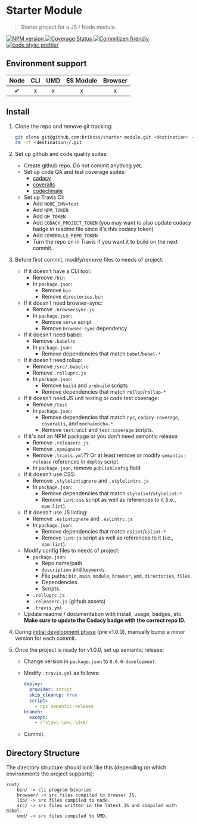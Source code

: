 # Starter Module

> Starter project for a JS / Node module.

<!-- Shields. -->
<p>
	<!-- NPM version. -->
	<!-- <a href="https://www.npmjs.com/package/@brikcss/starter-module">
		<img alt="NPM version" src="https://img.shields.io/npm/v/@brikcss/starter-module.svg?style=flat-square">
	</a> -->
	<!-- NPM downloads/month. -->
	<!-- <a href="https://www.npmjs.com/package/@brikcss/starter-module">
		<img alt="NPM downloads per month" src="https://img.shields.io/npm/dm/@brikcss/starter-module.svg?style=flat-square">
	</a> -->
	<!-- Travis branch. -->
	<!-- <a href="https://github.com/brikcss/starter-module/tree/master">
		<img alt="Travis branch" src="https://img.shields.io/travis/rust-lang/rust/master.svg?style=flat-square&label=master">
	</a> -->
	<!-- Codacy. -->
	<a href="https://www.codacy.com/app/thezimmee/starter-module">
		<img alt="NPM version" src="https://img.shields.io/codacy/grade/49af7ce4215c4720a6dbc90c3b7fcdbe/master.svg?style=flat-square">
	</a>
	<!-- Coveralls -->
	<a href='https://coveralls.io/github/brikcss/starter-module?branch=master'>
		<img src='https://img.shields.io/coveralls/github/brikcss/starter-module/master.svg?style=flat-square' alt='Coverage Status' />
	</a>
	<!-- Commitizen friendly. -->
	<a href="http://commitizen.github.io/cz-cli/">
		<img alt="Commitizen friendly" src="https://img.shields.io/badge/commitizen-friendly-brightgreen.svg?style=flat-square">
	</a>
	<!-- Semantic release. -->
	<!-- <a href="https://github.com/semantic-release/semantic-release">
		<img alt="semantic release" src="https://img.shields.io/badge/%20%20%F0%9F%93%A6%F0%9F%9A%80-semantic--release-e10079.svg?style=flat-square">
	</a> -->
	<!-- Prettier code style. -->
	<a href="https://prettier.io/">
		<img alt="code style: prettier" src="https://img.shields.io/badge/code_style-prettier-ff69b4.svg?style=flat-square">
	</a>
	<!-- MIT License. -->
	<!-- <a href="https://choosealicense.com/licenses/mit/">
		<img alt="License" src="https://img.shields.io/npm/l/express.svg?style=flat-square">
	</a> -->
</p>

## Environment support

| Node   | CLI   | UMD   | ES Module | Browser   |
|:------:|:-----:|:-----:|:---------:|:---------:|
| ✔      | x     | x     | x         | x         |

## Install

1. Clone the repo and remove git tracking:

	```sh
	git clone git@github.com:brikcss/starter-module.git <destination> --depth=1
	rm -rf <destination>/.git
	```

2. Set up github and code quality suites:

	- Create github repo. Do not commit anything yet.
	- Set up code QA and test coverage suites:
		- [codacy](https://www.codacy.com/)
		- [coveralls](https://coveralls.io/)
		- [codeclimate](https://codeclimate.com/)
	- Set up Travis CI:
		- Add `NODE_ENV=test`
		- Add `NPM_TOKEN`
		- Add `GH_TOKEN`
		- Add `CODACY_PROJECT_TOKEN` (you may want to also update codacy badge in readme file since it's this codacy token)
		- Add `COVERALLS_REPO_TOKEN`
		- Turn the repo on in Travis if you want it to build on the next commit.

3. Before first commit, modify/remove files to needs of project:

	- If it doesn't have a CLI tool:
		- Remove `/bin`
		- In `package.json`:
			- Remove `bin`
			- Remove `directories.bin`
	- If it doesn't need browser-sync:
		- Remove `.browsersync.js`.
		- In `package.json`:
			- Remove `serve` script
			- Remove `browser-sync` dependency
	- If it doesn't need babel:
		- Remove `.babelrc`
		- In `package.json`:
			- Remove dependencies that match `babel`/`babel-*`
	- If it doesn't need rollup:
		- Remove `/src/.babelrc`
		- Remove `.rolluprc.js`
		- In `package.json`:
			- Remove `build` and `prebuild` scripts
			- Remove dependencies that match `rollup`/`rollup-*`
	- If it doesn't need JS unit testing or code test coverage:
		- Remove `/test`
		- In `package.json`:
			- Remove dependencies that match `nyc`, `codacy-coverage`, `coveralls`, and `mocha`/`mocha-*`.
			- Remove `test:unit` and `test:coverage` scripts.
	- If it's not an NPM package or you don't need semantic release:
		- Remove `.releaserc.js`
		- Remove `.npmignore`
		- Remove `.travis.yml`?? Or at least remove or modify `semantic-release` references in `deploy` script.
		- In `package.json`, remove `publishConfig` field
	- If it doesn't use CSS:
		- Remove `.stylelintignore` and `.stylelintrc.js`
		- In `package.json`:
			- Remove dependencies that match `stylelint`/`stylelint-*`
			- Remove `lint:css` script as well as references to it (i.e., `npm:lint`).
	- If it doesn't use JS linting:
		- Remove `.eslintignore` and `.eslintrc.js`
		- In `package.json`:
			- Remove dependencies that match `eslint`/`eslint-*`
			- Remove `lint:js` script as well as references to it (i.e., `npm:lint`).
	- Modify config files to needs of project:
		- `package.json`:
			- Repo name/path.
			- `description` and `keywords`.
			- File paths: `bin`, `main`, `module`, `browser`, `umd`, `directories`, `files`.
			- Dependencies.
			- Scripts.
		- `.rolluprc.js`
		- `.releaserc.js` (github assets)
		- `.travis.yml`
	- Update readme / documentation with install, usage, badges, etc. **Make sure to update the Codacy badge with the correct repo ID.**

4. During [initial development phase](https://semver.org/#how-should-i-deal-with-revisions-in-the-0yz-initial-development-phase) (pre v1.0.0), manually bump a minor version for each commit.

5. Once the project is ready for v1.0.0, set up semantic release:

	- Change version in `package.json` to `0.0.0-development`.
	- Modify `.travis.yml` as follows:

		```yml
	    deploy:
	      provider: script
	      skip_cleanup: true
	      script:
	        - npx semantic-release
	    branch:
	      except:
	        - /^v\d+\.\d+\.\d+$/
		```

	- Commit.

## Directory Structure

The directory structure should look like this (depending on which environments the project supports):

```
root/
	bin/ -> cli program binaries
	browser/ -> src files compiled to browser JS.
	lib/ -> src files compiled to node.
	src/ -> src files written in the latest JS and compiled with Babel.
	umd/ -> src files compiled to UMD.
```
